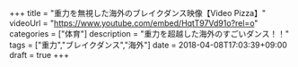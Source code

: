 +++
title =  "重力を無視した海外のブレイクダンス映像【Video Pizza】"
videoUrl = "https://www.youtube.com/embed/HqtT97Vd91o?rel=o"
categories = ["体育"]
description = "重力を超越した海外のすごいダンス！！"
tags = ["重力","ブレイクダンス","海外"]
date = 2018-04-08T17:03:39+09:00
draft = true
+++

